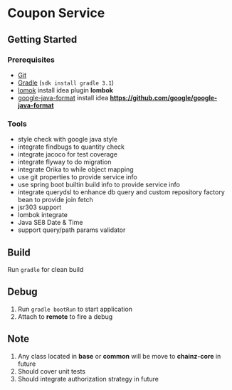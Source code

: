 # Coupon Service #

## Getting Started

### Prerequisites

- [Git](https://git-scm.com/)
- [Gradle](https://gradle.org/) (`sdk install gradle 3.1`)
- [lomok](https://projectlombok.org/) install idea plugin **lombok**
- [google-java-format](https://github.com/google/google-java-format) install idea **https://github.com/google/google-java-format**

### Tools

- style check with google java style
- integrate findbugs to quantity check
- integrate jacoco for test coverage
- integrate flyway to do migration
- integrate Orika to while object mapping
- use git properties to provide service info
- use spring boot builtin build info to provide service info
- integrate querydsl to enhance db query and custom repository factory bean to provide join fetch
- jsr303 support
- lombok integrate
- Java SE8 Date & Time
- support query/path params validator


## Build

Run `gradle` for clean build

## Debug

1. Run `gradle bootRun` to start application
2. Attach to **remote** to fire a debug

## Note

1. Any class located in **base** or **common** will be move to **chainz-core** in future
2. Should cover unit tests
3. Should integrate authorization strategy in future
